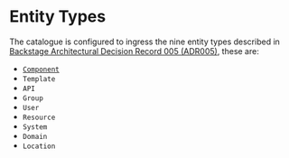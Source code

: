 # Entity Types

The catalogue is configured to ingress the nine entity types described in [Backstage Architectural Decision Record 005 (ADR005)](https://backstage.io/docs/architecture-decisions/adrs-adr005), these are:

- [`Component`](../explanations/component.md)
- `Template`
- `API`
- `Group`
- `User`
- `Resource`
- `System`
- `Domain`
- `Location`

